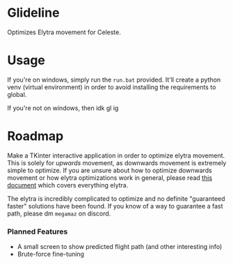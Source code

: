 # Glideline
Optimizes Elytra movement for Celeste.

# Usage
If you're on windows, simply run the `run.bat` provided. It'll create a python venv (virtual environment) in order to avoid installing the requirements to global.

If you're not on windows, then idk gl ig 

# Roadmap
Make a TKinter interactive application in order to optimize elytra movement. This is solely for *upwards* movement, as downwards movement is extremely simple to optimize. If you are unsure about how to optimize downwards movement or how elytra optimizations work in general, please read [this document](https://docs.google.com/document/d/1xFF6wjdig5k9vOUF3mAvvWh4pF2HBvOw5PJ-aCNNeTo) which covers everything elytra.

The elytra is incredibly complicated to optimize and no definite "guaranteed faster" solutions have been found. If you know of a way to guarantee a fast path, please dm `megamaz` on discord.

### Planned Features
- A small screen to show predicted flight path (and other interesting info)
- Brute-force fine-tuning